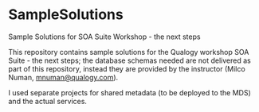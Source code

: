 SampleSolutions
===============

Sample Solutions for SOA Suite Workshop - the next steps

This repository contains sample solutions for the Qualogy workshop SOA Suite - the next steps; the database schemas needed are
not delivered as part of this repository, instead they are provided by the instructor (Milco Numan, mnuman@qualogy.com).

I used separate projects for shared metadata (to be deployed to the MDS) and the actual services.
